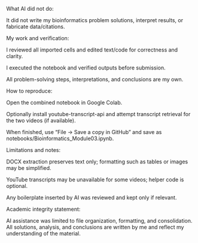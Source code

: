 

What AI did not do:

It did not write my bioinformatics problem solutions, interpret results, or fabricate data/citations.

My work and verification:

I reviewed all imported cells and edited text/code for correctness and clarity.

I executed the notebook and verified outputs before submission.

All problem-solving steps, interpretations, and conclusions are my own.

How to reproduce:

Open the combined notebook in Google Colab.

Optionally install youtube-transcript-api and attempt transcript retrieval for the two videos (if available).

When finished, use “File → Save a copy in GitHub” and save as notebooks/Bioinformatics_Module03.ipynb.

Limitations and notes:

DOCX extraction preserves text only; formatting such as tables or images may be simplified.

YouTube transcripts may be unavailable for some videos; helper code is optional.

Any boilerplate inserted by AI was reviewed and kept only if relevant.

Academic integrity statement:

AI assistance was limited to file organization, formatting, and consolidation. All solutions, analysis, and conclusions are written by me and reflect my understanding of the material.
